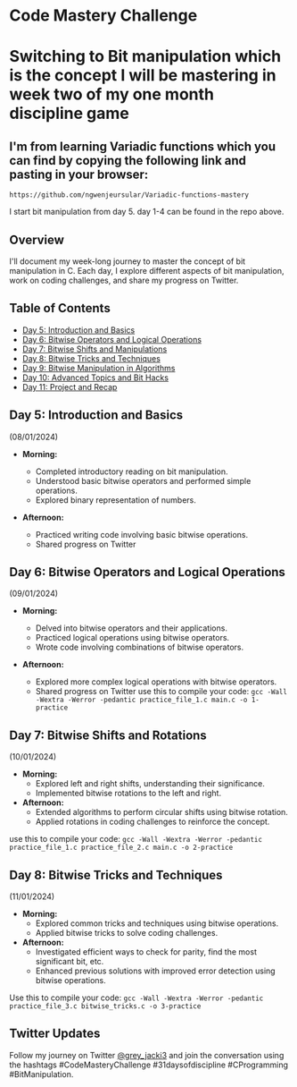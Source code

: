 # Code Mastery Challenge

# Switching to Bit manipulation which is the concept I will be mastering in week two of my one month discipline game

## I'm from learning Variadic functions which you can find by copying the following link and pasting in your browser:
`https://github.com/ngwenjeursular/Variadic-functions-mastery`

I start bit manipulation from day 5. day 1-4 can be found in the repo above.

## Overview

I'll document my week-long journey to master the concept of bit manipulation in C. Each day, I explore different aspects of bit manipulation, work on coding challenges, and share my progress on Twitter.

## Table of Contents

- [Day 5: Introduction and Basics](#day-1-introduction-and-basics)
- [Day 6: Bitwise Operators and Logical Operations](#day-2-bitwise-operators-and-logical-operations)
- [Day 7: Bitwise Shifts and Manipulations](#day-3-bitwise-shifts-and-manipulations)
- [Day 8: Bitwise Tricks and Techniques](#day-4-bitwise-tricks-and-techniques)
- [Day 9: Bitwise Manipulation in Algorithms](#day-5-bitwise-manipulation-in-algorithms)
- [Day 10: Advanced Topics and Bit Hacks](#day-6-advanced-topics-and-bit-hacks)
- [Day 11: Project and Recap](#day-7-project-and-recap)

## Day 5: Introduction and Basics

(08/01/2024)
- **Morning:**
  - Completed introductory reading on bit manipulation.
  - Understood basic bitwise operators and performed simple operations.
  - Explored binary representation of numbers.

- **Afternoon:**
  - Practiced writing code involving basic bitwise operations.
  - Shared progress on Twitter

## Day 6: Bitwise Operators and Logical Operations

(09/01/2024)
- **Morning:**
  - Delved into bitwise operators and their applications.
  - Practiced logical operations using bitwise operators.
  - Wrote code involving combinations of bitwise operators.

- **Afternoon:**
  - Explored more complex logical operations with bitwise operators.
  - Shared progress on Twitter
use this to compile your code:
`gcc -Wall -Wextra -Werror -pedantic practice_file_1.c main.c -o 1-practice`

## Day 7: Bitwise Shifts and Rotations

(10/01/2024)
- **Morning:**
  - Explored left and right shifts, understanding their significance.
  - Implemented bitwise rotations to the left and right.
- **Afternoon:**
  - Extended algorithms to perform circular shifts using bitwise rotation.
  - Applied rotations in coding challenges to reinforce the concept.

use this to compile your code:
`gcc -Wall -Wextra -Werror -pedantic practice_file_1.c practice_file_2.c main.c -o 2-practice`

## Day 8: Bitwise Tricks and Techniques

(11/01/2024)
- **Morning:**
  - Explored common tricks and techniques using bitwise operations.
  - Applied bitwise tricks to solve coding challenges.
- **Afternoon:**
  - Investigated efficient ways to check for parity, find the most significant bit, etc.
  - Enhanced previous solutions with improved error detection using bitwise operations.

Use this to compile your code:
`gcc -Wall -Wextra -Werror -pedantic practice_file_3.c bitwise_tricks.c -o 3-practice`
## Twitter Updates

Follow my journey on Twitter [@grey_jacki3](https://x.com/grey_jacki3?t=ERZ2TKae4lhBI_4l8c8b5Q&s=09) and join the conversation using the hashtags #CodeMasteryChallenge #31daysofdiscipline #CProgramming #BitManipulation.
